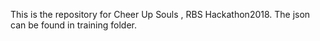 This is the repository for Cheer Up Souls , RBS Hackathon2018.
The json can be found in training folder.
